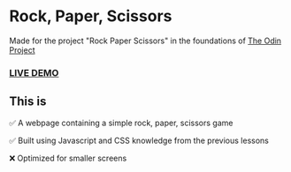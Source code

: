 # Rock, Paper, Scissors

Made for the project "Rock Paper Scissors" in the foundations of [The Odin Project](www.theodinproject.com)

### [LIVE DEMO](https://alexander-eriksson-dev.github.io/rock-paper-scissors/)

## This is

✅ A webpage containing a simple rock, paper, scissors game

✅ Built using Javascript and CSS knowledge from the previous lessons

❌ Optimized for smaller screens
